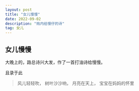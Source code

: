 ```yaml
---
layout: post
title: "女儿慢慢"
date: 2022-09-02
description: "贱内给慢仔的诗"
tag: 女儿  
---    
```



##     女儿慢慢  

大晚上的，路总诗兴大发，作了一首打油诗给慢慢。  

且录于此

>风儿轻轻吹，
>树叶沙沙响，
>月亮在天上，
>宝宝在妈妈的怀里